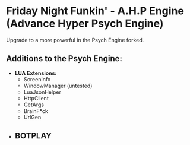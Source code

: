 # Friday Night Funkin' - A.H.P Engine (Advance Hyper Psych Engine)

Upgrade to a more powerful in the Psych Engine forked.

## Additions to the Psych Engine:
- **LUA Extensions:**
  - ScreenInfo
  - WindowManager (untested)
  - LuaJsonHelper
  - HttpClient
  - GetArgs
  - BrainF*ck
  - UrlGen
- **BOTPLAY**
  - 
